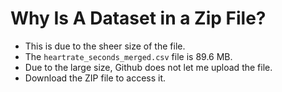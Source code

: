 # Why Is A Dataset in a Zip File?

* This is due to the sheer size of the file.
* The `heartrate_seconds_merged.csv` file is 89.6 MB.
* Due to the large size, Github does not let me upload the file. 
* Download the ZIP file to access it.
